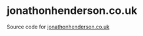 # jonathonhenderson.co.uk

Source code for [jonathonhenderson.co.uk](https://jonathonhenderson.co.uk)